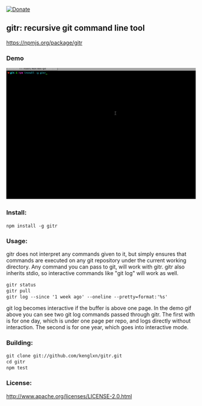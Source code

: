 [![Donate](https://rawgithub.com/twolfson/gittip-badge/0.2.0/dist/gittip.png)](https://www.gittip.com/kenglxn/)


## gitr: recursive git command line tool

https://npmjs.org/package/gitr

### Demo

![Demo](https://github.com/kenglxn/gitr/raw/master/demo.gif)

### Install:

    npm install -g gitr

### Usage:

gitr does not interpret any commands given to it, but simply ensures that commands are executed on any git repository under the current working directory.
Any command you can pass to git, will work with gitr. gitr also inherits stdio, so interactive commands like "git log" will work as well. 

    gitr status
    gitr pull
    gitr log --since '1 week ago' --oneline --pretty=format:'%s'

git log becomes interactive if the buffer is above one page. In the demo gif above you can see two git log commands passed through gitr. The first with is for one day, which is under one page per repo, and logs directly without interaction. The second is for one year, which goes into interactive mode.

### Building:

    git clone git://github.com/kenglxn/gitr.git
    cd gitr
    npm test

### License:

http://www.apache.org/licenses/LICENSE-2.0.html
